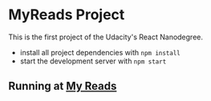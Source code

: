 # MyReads Project
This is the first project of the Udacity's React Nanodegree.

* install all project dependencies with `npm install`
* start the development server with `npm start`


## Running at [My Reads](https://my-books-tracking.herokuapp.com/)
